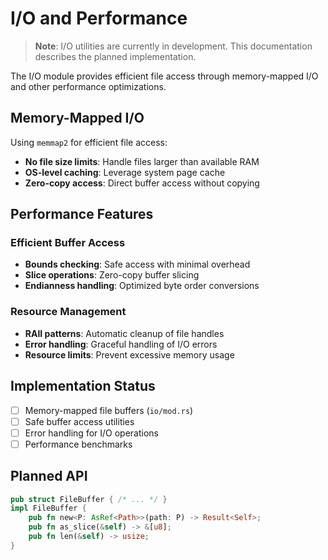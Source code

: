 # I/O and Performance

> **Note**: I/O utilities are currently in development. This documentation describes the planned implementation.

The I/O module provides efficient file access through memory-mapped I/O and other performance optimizations.

## Memory-Mapped I/O

Using `memmap2` for efficient file access:
- **No file size limits**: Handle files larger than available RAM
- **OS-level caching**: Leverage system page cache
- **Zero-copy access**: Direct buffer access without copying

## Performance Features

### Efficient Buffer Access
- **Bounds checking**: Safe access with minimal overhead
- **Slice operations**: Zero-copy buffer slicing
- **Endianness handling**: Optimized byte order conversions

### Resource Management
- **RAII patterns**: Automatic cleanup of file handles
- **Error handling**: Graceful handling of I/O errors
- **Resource limits**: Prevent excessive memory usage

## Implementation Status

- [ ] Memory-mapped file buffers (`io/mod.rs`)
- [ ] Safe buffer access utilities
- [ ] Error handling for I/O operations
- [ ] Performance benchmarks

## Planned API

```rust
pub struct FileBuffer { /* ... */ }
impl FileBuffer {
    pub fn new<P: AsRef<Path>>(path: P) -> Result<Self>;
    pub fn as_slice(&self) -> &[u8];
    pub fn len(&self) -> usize;
}
```
